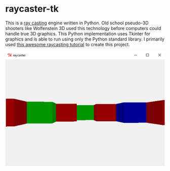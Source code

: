 # raycaster-tk

This is a [ray casting](https://en.wikipedia.org/wiki/Ray_casting) engine written in Python. Old school pseudo-3D shooters like Wolfenstein 3D used this technology before computers could handle true 3D graphics. This Python implementation uses Tkinter for graphics and is able to run using only the Python standard library. I primarily used [this awesome raycasting tutorial](http://lodev.org/cgtutor/raycasting.html) to create this project.

![screenshot](screenshot.png)
